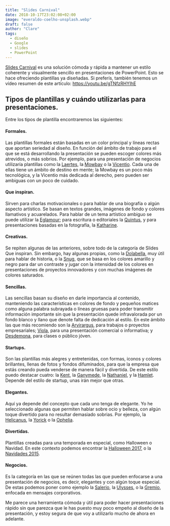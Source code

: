 ```yaml
---
title: "Slides Carnival"
date: 2018-10-17T23:02:08+02:00
image: "everaldo-coelho-unsplash.webp"
draft: false
author: "Clare"
tags:
  - diseño
  - Google
  - slides
  - PowerPoint
---
```


[Slides Carnival](http://www.slidescarnival.com/es/) es una solución cómoda y rápida a mantener un estilo coherente y visualmente sencillo en presentaciones de PowerPoint. Esto se hace ofreciendo plantillas ya diseñadas. Si preferís, también tenemos un vídeo resumen de este artículo: https://youtu.be/gTNfzRHYIhE

## Tipos de plantillas y cuándo utilizarlas para presentaciones.

Entre los tipos de plantilla encontraremos las siguientes:

#### Formales.

Las plantillas formales están basadas en un color principal y líneas rectas que aportan seriedad al diseño. En función del ámbito de trabajo para el que se está desarrollando la presentación se pueden escoger colores más atrevidos, o más sobrios. Por ejemplo, para una presentación de negocios utilizaría plantillas como la [Laertes](http://www.slidescarnival.com/es/plantilla-para-presentacion-gratis-laertes/2044), la [Mowbay](http://www.slidescarnival.com/es/plantilla-de-presentacion-gratis-mowbray/1945) o la [Vicentio](http://www.slidescarnival.com/es/plantilla-para-presentacion-gratis-vicentio/1013). Cada una de ellas tiene un ámbito de destino en mente; la Mowbay es un poco más tecnológica, y la Vicentio más dedicada al derecho, pero pueden ser ambiguas con un poco de cuidado.

#### Que inspiran.

Sirven para charlas motivacionales o para hablar de una biografía o algún aspecto artístico. Se basan en textos grandes, imágenes de fondo y colores llamativos y acuarelados. Para hablar de un tema artístico ambiguo se puede utilizar la [Eglamour](http://www.slidescarnival.com/es/plantilla-de-presentacion-gratis-eglamour/1947); para escritura o editoriales la [Quintus](http://www.slidescarnival.com/es/plantilla-para-presentacion-gratis-quintus/1415), y para presentaciones basadas en la fotografía, la [Katharine](http://www.slidescarnival.com/es/plantilla-gratis-para-presentacion-katharine/472).

#### Creativas.

Se repiten algunas de las anteriores, sobre todo de la categoría de Slides Que inspiran. Sin embargo, hay algunas propias, como la [Dolabella](http://www.slidescarnival.com/es/plantilla-gratis-para-presentacion-dolabella/844), muy útil para hablar de historia, o la [Snug](http://www.slidescarnival.com/es/plantilla-gratis-para-presentacion-snug/700), que se basa en los colores amarillo y negro para dar un contraste y jugar con la intensidad de los colores en presentaciones de proyectos innovadores y con muchas imágenes de colores saturados.

#### Sencillas.

Las sencillas basan su diseño en darle importancia al contenido, manteniendo las características en colores de fondo y pequeños matices como alguna palabra subrayada o líneas gruesas para poder transmitir información importante sin que la presentación quede infravalorada por un fondo blanco y llano que denote falta de dedicación al estilo. En este ámbito las que más recomiendo son la [Arvirargus](http://www.slidescarnival.com/es/plantilla-para-presentacion-gratis-arvirargus/1105), para trabajos o proyectos empresariales; [Viola](http://www.slidescarnival.com/es/plantilla-gratis-para-presentacion-viola/571), para una presentación comercial o informativa; y [Desdemona](http://www.slidescarnival.com/es/plantilla-gratis-para-presentacion-desdemona/515), para clases o público jóven.

#### Startups.

Son las plantillas más alegres y entretenidas, con formas, iconos y colores brillantes, llenas de fotos y fondos difuminados, para que la empresa que estás creando pueda venderse de manera fácil y divertida. De este estilo puedo destacar cuatro: la [Kent](http://www.slidescarnival.com/es/plantilla-de-presentacion-gratis-kent/1897), la [Ganymede](http://www.slidescarnival.com/es/plantilla-para-presentacion-gratis-ganymede/1008), la [Nathaniel](http://www.slidescarnival.com/es/plantilla-gratis-para-presentacion-nathaniel/542), y la [Hamlet](http://www.slidescarnival.com/es/plantilla-gratis-para-presentacion-hamlet/503). Depende del estilo de startup, unas irán mejor que otras.

#### Elegantes.

Aquí ya depende del concepto que cada uno tenga de elegante. Yo he seleccionado algunas que permiten hablar sobre ocio y belleza, con algún toque divertido para no resultar demasiado sobrias. Por ejemplo, la [Helicanus](http://www.slidescarnival.com/es/plantilla-de-presentacion-helicanus/1995), la [Yorick](http://www.slidescarnival.com/es/plantilla-gratis-para-presentacion-yorick/1353) o la [Ophelia](http://www.slidescarnival.com/es/plantilla-gratis-para-presentacion-ophelia/553).

#### Divertidas.

Plantillas creadas para una temporada en especial, como Halloween o Navidad. En este contexto podemos encontrar la [Halloween 2017](http://www.slidescarnival.com/es/plantilla-para-presentacion-gratis-halloween-2017/2078), o la[ Navidades 2015](http://www.slidescarnival.com/es/plantilla-gratis-para-presentacion-navidades-2015/995).

#### Negocios.

Es la categoría en las que se reúnen todas las que pueden enfocarse a una presentación de negocios, es decir, elegantes y con algún toque especial. De estas podemos poner como ejemplo la [Salerio](http://www.slidescarnival.com/es/plantilla-para-presentacion-gratis-salerio/1878), la [Ulysses](http://www.slidescarnival.com/es/plantilla-de-presentacion-gratis-ulysses/1798), o la [Gremio](http://www.slidescarnival.com/es/plantilla-para-presentacion-gratis-gremio/1606), enfocada en mensajes corporativos.

Me parece una herramienta cómoda y útil para poder hacer presentaciones rápido sin que parezca que le has puesto muy poco empeño al diseño de la presentación, y estoy segura de que voy a utilizarlo mucho de ahora en adelante.
